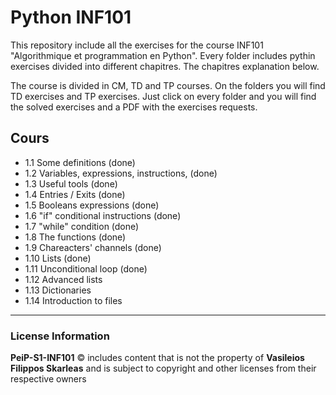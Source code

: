 # Python INF101
 
This repository include all the exercises for the course INF101 "Algorithmique et programmation en Python". Every folder includes pythin exercises divided into different chapitres. The chapitres explanation below.

The course is divided in CM, TD and TP courses. On the folders you will find TD exercises and TP exercises. Just click on every folder and you will find the solved exercises and a PDF with the exercises requests. 

## Cours
- 1.1 Some definitions (done)
- 1.2 Variables, expressions, instructions, (done)
- 1.3 Useful tools (done)
- 1.4 Entries / Exits (done)
- 1.5 Booleans expressions (done)
- 1.6 "if" conditional instructions (done)
- 1.7 "while" condition (done)
- 1.8 The functions (done)
- 1.9 Chareacters' channels (done)
- 1.10 Lists (done)
- 1.11 Unconditional loop (done)
- 1.12 Advanced lists
- 1.13 Dictionaries
- 1.14 Introduction to files

---

### License Information

**PeiP-S1-INF101** © includes content that is not the property of **Vasileios Filippos Skarleas** and is subject to copyright and other licenses from their respective owners
